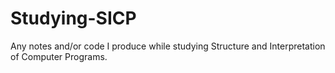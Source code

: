 # Studying-SICP
Any notes and/or code I produce while studying Structure and Interpretation of Computer Programs.
